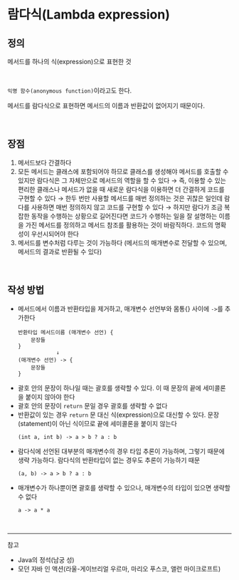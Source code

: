 # 람다식(Lambda expression)

## 정의
메서드를 하나의 식(expression)으로 표현한 것

<br/>

`익명 함수(anonymous function)`이라고도 한다. 

메서드를 람다식으로 표현하면 메서드의 이름과 반환값이 없어지기 때문이다.

<br/>

## 장점
1. 메서드보다 간결하다
2. 모든 메서드는 클래스에 포함되어야 하므로 클래스를 생성해야 메서드를 호출할 수 있지만 람다식은 그 자체만으로 메서드의 역할을 할 수 있다 
   → 즉, 이용할 수 있는 편리한 클래스나 메서드가 없을 때 새로운 람다식을 이용하면 더 간결하게 코드를 구현할 수 있다
   → 한두 번만 사용할 메서드를 매번 정의하는 것은 귀찮은 일인데 람다를 사용하면 매번 정의하지 않고 코드를 구현할 수 있다
   → 하지만 람다가 조금 복잡한 동작을 수행하는 상황으로 길어진다면 코드가 수행하는 일을 잘 설명하는 이름을 가진 메서드를 정의하고 메서드 참조를 활용하는 것이 바람직하다. 코드의 명확성이 우선시되어야 한다
3. 메서드를 변수처럼 다루는 것이 가능하다 (메서드의 매개변수로 전달할 수 있으며, 메서드의 결과로 반환될 수 있다)

<br/>

## 작성 방법
- 메서드에서 이름과 반환타입을 제거하고, 매개변수 선언부와 몸통{} 사이에 `->`를 추가한다
    ```text
    반환타입 메서드이름 (매개변수 선언) {
        문장들
    }
                ↓
    (매개변수 선언) -> {
        문장들
    }
    ```
- 괄호 안의 문장이 하나일 때는 괄호를 생략할 수 있다. 이 때 문장의 끝에 세미콜론을 붙이지 않아야 한다
- 괄호 안의 문장이 `return` 문일 경우 괄호를 생략할 수 없다
- 반환값이 있는 경우 `return` 문 대신 식(expression)으로 대신할 수 있다. 문장(statement)이 아닌 식이므로 끝에 세미콜론을 붙이지 않는다
    ```text
    (int a, int b) -> a > b ? a : b 
    ```
- 람다식에 선언된 대부분의 매개변수의 경우 타입 추론이 가능하며, 그렇기 때문에 생략 가능하다. 람다식의 반환타입이 없는 경우도 추론이 가능하기 때문
    ```text
    (a, b) -> a > b ? a : b
    ```
- 매개변수가 하나뿐이면 괄호를 생략할 수 있으나, 매개변수의 타입이 있으면 생략할 수 없다
    ```text
    a -> a * a
    ```


<br/>

---

참고
- Java의 정석(남궁 성)
- 모던 자바 인 액션(라울-게이브리얼 우르마, 마리오 푸스코, 앨런 마이크로프트)